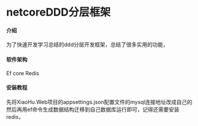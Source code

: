 # netcoreDDD分层框架

#### 介绍
为了快速开发学习总结的ddd分层开发框架，总结了很多实用的功能，

#### 软件架构
Ef core
Redis 

#### 安装教程
先将XiaoHu.Web项目的appsettings.json配置文件的mysql连接地址改成自己的
然后再用ef命令生成数据结构迁移到自己数据库运行即可，记得还需要安装redis，
